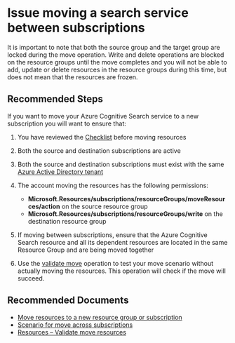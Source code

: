 <properties
	pageTitle="Issue moving a search service between subscriptions"
	description="Issue moving a search service between subscriptions"
	service="microsoft.search"
	resource="searchservices"
	authors="cynotebo"
	ms.author="cynotebo"
	selfHelpType="resource"
	displayOrder="22"	
	supportTopicIds="32681370"
	resourceTags=""
	productPesIds="15568"
	articleId="moving-search-service"
	cloudEnvironments="public"
/>

# Issue moving a search service between subscriptions

It is important to note that both the source group and the target group are locked during the move operation.  Write and delete operations are blocked on the resource groups until the move completes and you will not be able to add, update or delete resources in the resource groups during this time, but does not mean that the resources are frozen.

## **Recommended Steps**

If you want to move your Azure Cognitive Search service to a new subscription you will want to ensure that:

1. You have reviewed the [Checklist](https://docs.microsoft.com/azure/azure-resource-manager/resource-group-move-resources) before moving resources
2. Both the source and destination subscriptions are active
3. Both the source and destination subscriptions must exist with the same [Azure Active Directory tenant](https://docs.microsoft.com/azure/active-directory/develop/quickstart-create-new-tenant)
4. The account moving the resources has the following permissions:

	* **Microsoft.Resources/subscriptions/resourceGroups/moveResources/action** on the source resource group
	* **Microsoft.Resources/subscriptions/resourceGroups/write** on the destination resource group
	
5. If moving between subscriptions, ensure that the Azure Cognitive Search resource and all its dependent resources are located in the same Resource Group and are being moved together
6. Use the [validate move](https://docs.microsoft.com/rest/api/resources/resources/validatemoveresources) operation to test your move scenario without actually moving the resources.  This operation will check if the move will succeed.

## **Recommended Documents**

* [Move resources to a new resource group or subscription](https://docs.microsoft.com/azure/azure-resource-manager/resource-group-move-resources)
* [Scenario for move across subscriptions](https://docs.microsoft.com/azure/azure-resource-manager/resource-group-move-resources#scenario-for-move-across-subscriptions)
* [Resources – Validate move resources](https://docs.microsoft.com/rest/api/resources/resources/validatemoveresources)

